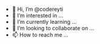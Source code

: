 - 👋 Hi, I’m @codereyti
- 👀 I’m interested in ...
- 🌱 I’m currently learning ...
- 💞️ I’m looking to collaborate on ...
- 📫 How to reach me ...

<!---
codereyti/codereyti is a ✨ special ✨ repository because its `README.md` (this file) appears on your GitHub profile.
You can click the Preview link to take a look at your changes.
--->
